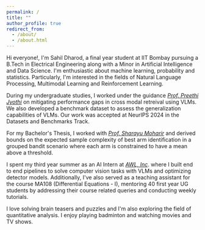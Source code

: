 ```yaml
---
permalink: /
title: ""
author_profile: true
redirect_from: 
  - /about/
  - /about.html
---
```


Hi everyone!, I'm Sahil Dharod, a final year student at IIT Bombay pursuing a B.Tech in Electrical Engineering along with a Minor in Artificial Intelligence and Data Science. I'm enthusiastic about machine learning, probability and statistics. Particularly, I'm interested in the fields of Natural Language Processing, Multimodal Learning and Reinforcement Learning.

During my undergraduate studies, I worked under the guidance *[Prof. Preethi Jyothi](https://www.cse.iitb.ac.in/~pjyothi/)* on mitigating performance gaps in cross modal retreival using VLMs. We also developed a benchmark dataset to assess the generalization capabilities of VLMs. Our work was accepted at NeurIPS 2024 in the Datasets and Benchmarks Track.

For my Bachelor's Thesis, I worked with *[Prof. Sharayu Moharir](https://sites.google.com/view/sharayu-homepage/home)* and derived bounds on the expected sample complexity of best arm identification in a grouped bandit scenario where each arm is constrained to have a mean above a threshold.

 I spent my third year summer as an AI Intern at *[AWL, Inc](https://awl.co.jp/en/company/)*. where I built end to end pipelines to solve computer vision tasks with VLMs and optimizing detector models. Additionally, I've also served as a teaching assistant for the course MA108 (Differential Equations - I), mentoring 40 first year UG students by addressing their course related queries and conducting weekly tutorials.

I love solving brain teasers and puzzles and I'm also exploring the field of quantitative analysis. I enjoy playing badminton and watching movies and TV shows.

